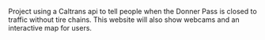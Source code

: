 Project using a Caltrans api to tell people when the Donner Pass is closed to traffic without tire chains. This website will also show webcams and an interactive map for users.  